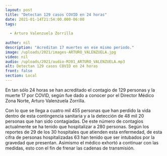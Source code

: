 ```yaml
---
layout: post
title: "Detectan 129 casos COVID en 24 horas"
date: 2021-01-14T21:54:00.000-06:00
tags:
  
  - Arturo Valenzuela Zorrilla
  
author: nil
description: "Acreditan 17 muertes en ese mismo periodo."
image: /uploads/2021/images-ARTURO_VALENZUELA.jpg
video: nil
audio: /uploads/2021/audio-MJ01_ARTURO_VALENZUELA.mp3
alt: Detectan 129 casos COVID en 24 horas
front: false
section: Local
---
```


En tan sólo 24 horas se han acreditado el contagio de 129 personas y la muerte 17 por COVID, según fue dado a conocer por el Director Médico Zona Norte, Arturo Valenzuela Zorrilla. 

Con lo que se llega a cuatro mil 455 personas que han perdido la vida dentro de esta contingencia sanitaria y a la detección de 48 mil 20 personas que han sido contagiadas. De este número de contagios actualmente se ha tenido que hospitalizar a 280 personas.
Según los reportes de 29 de los 30 hospitales que atienden esta enfermedad, de esta cifra de personas hospitalizadas 63 han tenido que ser intubados por la gravedad que presentan. Asimismo el médico exhortó a continuar con las medidas, esto con el fin de frenar las cadenas de transmisión.